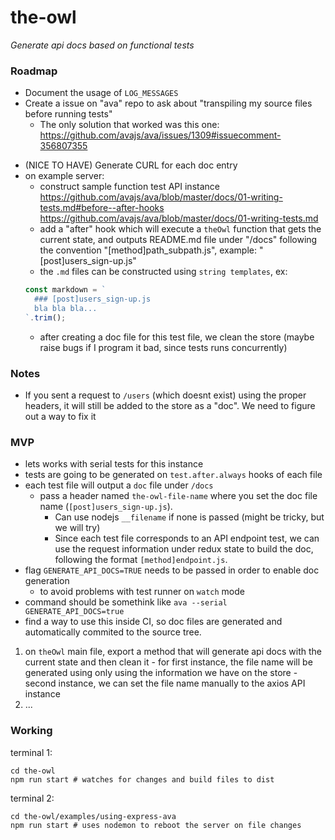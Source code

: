 # the-owl

_Generate api docs based on functional tests_

### Roadmap

* Document the usage of `LOG_MESSAGES`
* Create a issue on "ava" repo to ask about "transpiling my source files before running tests"
  * The only solution that worked was this one: https://github.com/avajs/ava/issues/1309#issuecomment-356807355
<!-- * collect "body" and "headers" on "requestMiddleware" -->
* (NICE TO HAVE) Generate CURL for each doc entry
* on example server:
  * construct sample function test API instance
  https://github.com/avajs/ava/blob/master/docs/01-writing-tests.md#before--after-hooks
  https://github.com/avajs/ava/blob/master/docs/01-writing-tests.md
  * add a "after" hook which will execute a `theOwl` function that gets the current state, and outputs README.md file under "/docs"
  following the convention "[method]path_subpath.js", example: "[post]users_sign-up.js"
  * the `.md` files can be constructed using `string templates`, ex:
  ```js
  const markdown = `
    ### [post]users_sign-up.js
    bla bla bla...
  `.trim();
  ```
  * after creating a doc file for this test file, we clean the store (maybe raise bugs if I program it bad, since tests runs concurrently)

### Notes

* If you sent a request to `/users` (which doesnt exist) using the proper headers, it will still be added to the store as a "doc". We need to figure out a way to fix it

### MVP

  * lets works with serial tests for this instance
  * tests are going to be generated on `test.after.always` hooks of each file
  * each test file will output a `doc` file under `/docs`
    * pass a header named `the-owl-file-name` where you set the doc file name (`[post]users_sign-up.js`).
      - Can use nodejs `__filename` if none is passed (might be tricky, but we will try)
      - Since each test file corresponds to an API endpoint test, we can use the request information under redux state to build the doc, following the format `[method]endpoint.js`.
  * flag `GENERATE_API_DOCS=TRUE` needs to be passed in order to enable doc generation
    - to avoid problems with test runner on `watch` mode
  * command should be somethink like `ava --serial GENERATE_API_DOCS=true`
  * find a way to use this inside CI, so doc files are generated and automatically commited to the source tree.

  1. on `theOwl` main file, export a method that will generate api docs with the current state and then clean it
    - for first instance, the file name will be generated using only using the information we have on the store
    - second instance, we can set the file name manually to the axios API instance
  2. ...

### Working

terminal 1:
```
cd the-owl
npm run start # watches for changes and build files to dist
```

terminal 2:
```
cd the-owl/examples/using-express-ava
npm run start # uses nodemon to reboot the server on file changes
```
